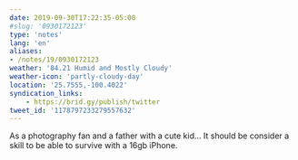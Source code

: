 ```yaml
---
date: 2019-09-30T17:22:35-05:00
#slug: '0930172123'
type: 'notes'
lang: 'en'
aliases:
- /notes/19/0930172123
weather: '84.21 Humid and Mostly Cloudy'
weather-icon: 'partly-cloudy-day'
location: '25.7555,-100.4022'
syndication_links:
    - https://brid.gy/publish/twitter
tweet_id: '1178797233279557632'
---
```

As a photography fan and a father with a cute kid…
It should be consider a skill to be able to survive with a 16gb iPhone.
